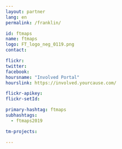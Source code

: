 ```yaml
---
layout: partner
lang: en
permalink: /franklin/

id: ftmaps
name: ftmaps
logo: FT_logo_neg_0119.png
contact:

flickr:
twitter:
facebook:
hoursname: "Involved Portal"
hourslink: https://involved.yourcause.com/

flickr-apikey:
flickr-setId:

primary-hashtag: ftmaps
subhashtags:
  - ftmaps2019

tm-projects:

---
```

